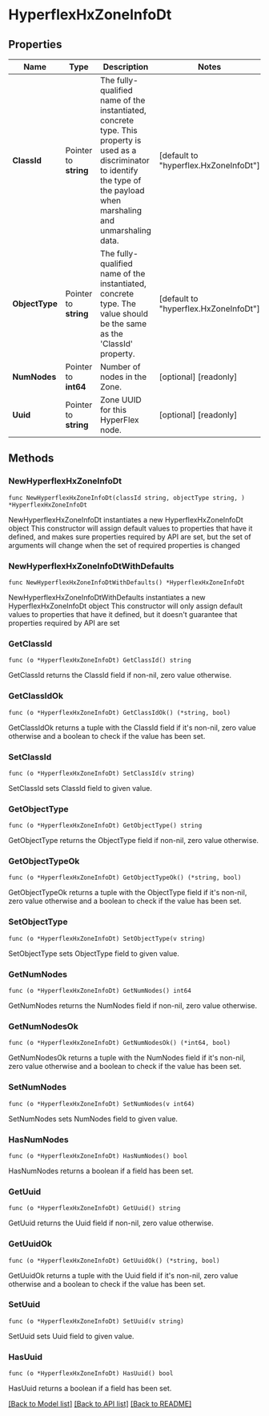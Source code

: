 # HyperflexHxZoneInfoDt

## Properties

Name | Type | Description | Notes
------------ | ------------- | ------------- | -------------
**ClassId** | Pointer to **string** | The fully-qualified name of the instantiated, concrete type. This property is used as a discriminator to identify the type of the payload when marshaling and unmarshaling data. | [default to "hyperflex.HxZoneInfoDt"]
**ObjectType** | Pointer to **string** | The fully-qualified name of the instantiated, concrete type. The value should be the same as the &#39;ClassId&#39; property. | [default to "hyperflex.HxZoneInfoDt"]
**NumNodes** | Pointer to **int64** | Number of nodes in the Zone. | [optional] [readonly] 
**Uuid** | Pointer to **string** | Zone UUID for this HyperFlex node. | [optional] [readonly] 

## Methods

### NewHyperflexHxZoneInfoDt

`func NewHyperflexHxZoneInfoDt(classId string, objectType string, ) *HyperflexHxZoneInfoDt`

NewHyperflexHxZoneInfoDt instantiates a new HyperflexHxZoneInfoDt object
This constructor will assign default values to properties that have it defined,
and makes sure properties required by API are set, but the set of arguments
will change when the set of required properties is changed

### NewHyperflexHxZoneInfoDtWithDefaults

`func NewHyperflexHxZoneInfoDtWithDefaults() *HyperflexHxZoneInfoDt`

NewHyperflexHxZoneInfoDtWithDefaults instantiates a new HyperflexHxZoneInfoDt object
This constructor will only assign default values to properties that have it defined,
but it doesn't guarantee that properties required by API are set

### GetClassId

`func (o *HyperflexHxZoneInfoDt) GetClassId() string`

GetClassId returns the ClassId field if non-nil, zero value otherwise.

### GetClassIdOk

`func (o *HyperflexHxZoneInfoDt) GetClassIdOk() (*string, bool)`

GetClassIdOk returns a tuple with the ClassId field if it's non-nil, zero value otherwise
and a boolean to check if the value has been set.

### SetClassId

`func (o *HyperflexHxZoneInfoDt) SetClassId(v string)`

SetClassId sets ClassId field to given value.


### GetObjectType

`func (o *HyperflexHxZoneInfoDt) GetObjectType() string`

GetObjectType returns the ObjectType field if non-nil, zero value otherwise.

### GetObjectTypeOk

`func (o *HyperflexHxZoneInfoDt) GetObjectTypeOk() (*string, bool)`

GetObjectTypeOk returns a tuple with the ObjectType field if it's non-nil, zero value otherwise
and a boolean to check if the value has been set.

### SetObjectType

`func (o *HyperflexHxZoneInfoDt) SetObjectType(v string)`

SetObjectType sets ObjectType field to given value.


### GetNumNodes

`func (o *HyperflexHxZoneInfoDt) GetNumNodes() int64`

GetNumNodes returns the NumNodes field if non-nil, zero value otherwise.

### GetNumNodesOk

`func (o *HyperflexHxZoneInfoDt) GetNumNodesOk() (*int64, bool)`

GetNumNodesOk returns a tuple with the NumNodes field if it's non-nil, zero value otherwise
and a boolean to check if the value has been set.

### SetNumNodes

`func (o *HyperflexHxZoneInfoDt) SetNumNodes(v int64)`

SetNumNodes sets NumNodes field to given value.

### HasNumNodes

`func (o *HyperflexHxZoneInfoDt) HasNumNodes() bool`

HasNumNodes returns a boolean if a field has been set.

### GetUuid

`func (o *HyperflexHxZoneInfoDt) GetUuid() string`

GetUuid returns the Uuid field if non-nil, zero value otherwise.

### GetUuidOk

`func (o *HyperflexHxZoneInfoDt) GetUuidOk() (*string, bool)`

GetUuidOk returns a tuple with the Uuid field if it's non-nil, zero value otherwise
and a boolean to check if the value has been set.

### SetUuid

`func (o *HyperflexHxZoneInfoDt) SetUuid(v string)`

SetUuid sets Uuid field to given value.

### HasUuid

`func (o *HyperflexHxZoneInfoDt) HasUuid() bool`

HasUuid returns a boolean if a field has been set.


[[Back to Model list]](../README.md#documentation-for-models) [[Back to API list]](../README.md#documentation-for-api-endpoints) [[Back to README]](../README.md)


